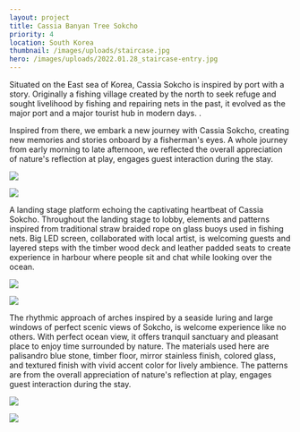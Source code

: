 ```yaml
---
layout: project
title: Cassia Banyan Tree Sokcho
priority: 4
location: South Korea
thumbnail: /images/uploads/staircase.jpg
hero: /images/uploads/2022.01.28_staircase-entry.jpg
---
```

Situated on the East sea of Korea, Cassia Sokcho is inspired by port with a story. Originally a fishing village created by the north to seek refuge and sought livelihood by fishing and repairing nets in the past, it evolved as the major port and a major tourist hub in modern days. .

Inspired from there, we embark a new journey with Cassia Sokcho, creating new memories and stories onboard by a fisherman's eyes. A whole journey from early morning to late afternoon, we reflected the overall appreciation of nature's reflection at play, engages guest interaction during the stay.

![](/images/uploads/staircase.jpg)

![](/images/uploads/2022.01.28_staircase-entry.jpg)

A landing stage platform echoing the captivating heartbeat of Cassia Sokcho. Throughout the landing stage to lobby, elements and patterns inspired from traditional straw braided rope on glass buoys used in fishing nets. Big LED screen, collaborated with local artist, is welcoming guests and layered steps with the timber wood deck and leather padded seats to create experience in harbour where people sit and chat while looking over the ocean.

<Spacer />

![](/images/uploads/lobby-sketch.jpg)

![](/images/uploads/2022.01.28_lobby-updated.jpg)

The rhythmic approach of arches inspired by a seaside luring and large windows of perfect scenic views of Sokcho, is welcome experience like no others. With perfect ocean view, it offers tranquil sanctuary and pleasant place to enjoy time surrounded by nature. The materials used here are palisandro blue stone, timber floor, mirror stainless finish, colored glass, and textured finish with vivid accent color for lively ambience. The patterns are from the overall appreciation of nature's reflection at play, engages guest interaction during the stay.

<Spacer />

![](/images/uploads/2022.01.20_banquet-hall_3.jpg)

![](/images/uploads/2020.01.20_ballroom_.jpg)